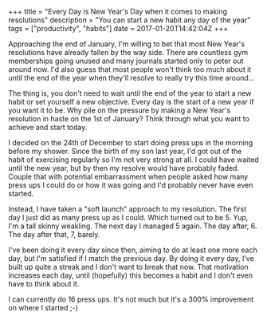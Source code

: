 +++
title = "Every Day is New Year's Day when it comes to making resolutions"
description = "You can start a new habit any day of the year"
tags = ["productivity", "habits"]
date = 2017-01-20T14:42:04Z
+++

Approaching the end of January, I'm willing to bet that most New Year's resolutions have already fallen by the way side. There are countless gym memberships going unused and many journals started only to peter out around now. I'd also guess that most people won't think too much about it until the end of the year when they'll resolve to really try this time around&#x2026;

The thing is, you don't need to wait until the end of the year to start a new habit or set yourself a new objective. Every day is the start of a new year if you want it to be. Why pile on the pressure by making a New Year's resolution in haste on the 1st of January? Think through what you want to achieve and start today.

I decided on the 24th of December to start doing press ups in the morning before my shower. Since the birth of my son last year, I'd got out of the habit of exercising regularly so I'm not very strong at all. I could have waited until the new year, but by then my resolve would have probably faded. Couple that with potential embarrassment when people asked how many press ups I could do or how it was going and I'd probably never have even started.

Instead, I have taken a "soft launch" approach to my resolution. The first day I just did as many press up as I could. Which turned out to be 5. Yup, I'm a tall skinny weakling. The next day I managed 5 again. The day after, 6. The day after that, 7, barely.

I've been doing it every day since then, aiming to do at least one more each day, but I'm satisfied if I match the previous day. By doing it every day, I've built up quite a streak and I don't want to break that now. That motivation increases each day, until (hopefully) this becomes a habit and I don't even have to think about it.

I can currently do 16 press ups. It's not much but it's a 300% improvement on where I started ;-)
